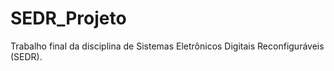 # SEDR_Projeto
Trabalho final da disciplina de Sistemas Eletrônicos Digitais Reconfiguráveis (SEDR).
